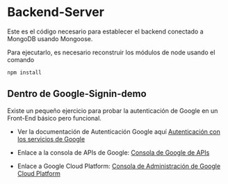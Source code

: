 # Backend-Server

Este es el código necesario para establecer el backend conectado a MongoDB usando Mongoose.

Para ejecutarlo, es necesario reconstruir los módulos de node usando el comando

```
npm install
```

## Dentro de Google-Signin-demo
Existe un pequeño ejercicio para probar la autenticación de Google en un Front-End básico pero funcional.

- Ver la documentación de Autenticación Google aquí
[Autenticación con los servicios de Google](https://developers.google.com/identity/sign-in/web/sign-in#before_you_begin)

- Enlace a la consola de APIs de Google: [Consola de Google de APIs](https://console.cloud.google.com/apis/dashboard?project=unique-cooler-263413&folder=&organizationId=)

- Enlace a Google Cloud Platform: [Consola de Administración de Google Cloud Platform](https://console.cloud.google.com/iam-admin/settings?project=white-academy-260601&folder=&organizationId=)
